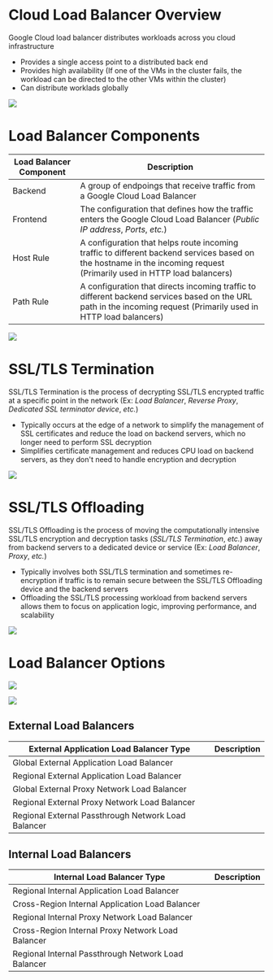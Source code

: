 # Cloud Load Balancer Overview

Google Cloud load balancer distributes workloads across you cloud infrastructure

* Provides a single access point to a distributed back end
* Provides high availability (If one of the VMs in the cluster fails, the workload can be directed to the other VMs within the cluster)
* Can distribute worklads globally

![](https://github.com/JonmarCorpuz/SecondBrain/blob/main/Assets/Whitespace.png)

# Load Balancer Components

| Load Balancer Component | Description |
| --- | --- |
| Backend | A group of endpoings that receive traffic from a Google Cloud Load Balancer |
| Frontend | The configuration that defines how the traffic enters the Google Cloud Load Balancer (*Public IP address*, *Ports*, *etc.*) |
| Host Rule | A configuration that helps route incoming traffic to different backend services based on the hostname in the incoming request (Primarily used in HTTP load balancers) |
| Path Rule | A configuration that directs incoming traffic to different backend services based on the URL path in the incoming request (Primarily used in HTTP load balancers) |

![](https://github.com/JonmarCorpuz/SecondBrain/blob/main/Assets/Whitespace.png)

# SSL/TLS Termination

SSL/TLS Termination is the process of decrypting SSL/TLS encrypted traffic at a specific point in the network (Ex: *Load Balancer*, *Reverse Proxy*, *Dedicated SSL terminator device*, *etc.*)

* Typically occurs at the edge of a network to simplify the management of SSL certificates and reduce the load on backend servers, which no longer need to perform SSL decryption
* Simplifies certificate management and reduces CPU load on backend servers, as they don't need to handle encryption and decryption

![](https://github.com/JonmarCorpuz/SecondBrain/blob/main/Assets/Whitespace.png)

# SSL/TLS Offloading 

SSL/TLS Offloading is the process of moving the computationally intensive SSL/TLS encryption and decryption tasks (*SSL/TLS Termination*, *etc.*) away from backend servers to a dedicated device or service (Ex: *Load Balancer*, *Proxy*, *etc.*)

* Typically involves both SSL/TLS termination and sometimes re-encryption if traffic is to remain secure between the SSL/TLS Offloading device and the backend servers
* Offloading the SSL/TLS processing workload from backend servers allows them to focus on application logic, improving performance, and scalability

![](https://github.com/JonmarCorpuz/SecondBrain/blob/main/Assets/Whitespace.png)

# Load Balancer Options

![](https://github.com/JonmarCorpuz/SecondBrain/blob/main/Assets/sdfsdfsdfsdfsdfsdfsdfsddfasdasdasfdsfasddas.png)

![](https://github.com/JonmarCorpuz/SecondBrain/blob/main/Assets/zxxcbvvbcnbnvxcbnbmncvbvcbcvbcvbcvbcv.png)

## External Load Balancers

| External Application Load Balancer Type | Description | 
| --- | --- |
| Global External Application Load Balancer | |
| Regional External Application Load Balancer | |
| Global External Proxy Network Load Balancer | |
| Regional External Proxy Network Load Balancer | |
| Regional External Passthrough Network Load Balancer | |

## Internal Load Balancers

| Internal Load Balancer Type | Description | 
| --- | --- |
| Regional Internal Application Load Balancer | |
| Cross-Region Internal Application Load Balancer | |
| Regional Internal Proxy Network Load Balancer | |
| Cross-Region Internal Proxy Network Load Balancer | |
| Regional Internal Passthrough Network Load Balancer | |
